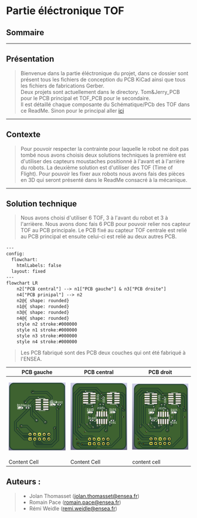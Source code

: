 # Partie éléctronique TOF

## Sommaire

---

## Présentation
>Bienvenue dans la partie éléctronique du projet, dans ce dossier sont présent tous les fichiers de conception du PCB KiCad ainsi que tous les fichiers de fabrications Gerber.  
Deux projets sont actuellement dans le directory. Tom&Jerry_PCB pour le PCB principal et TOF_PCB pour le secondaire.   
Il est détaillé chaque composante du Schématique/PCb des TOF dans ce ReadMe. Sinon pour le principal aller [ici](READMETom&Jerry.md)

---

## Contexte 
>Pour pouvoir respecter la contrainte pour laquelle le robot ne doit pas tombé nous avons choisis deux solutions techniques la première est d'utiliser des capteurs moustaches positionné à l'avant et à l'arrière du robots. La deuxième solution est d'utiliser des TOF (Time of Flight). Pour pouvoir les fixer aux robots nous avons fais des pièces en 3D qui seront présenté dans le ReadMe consacré à la mécanique.

---
## Solution technique
>Nous avons choisi d'utiliser 6 TOF, 3 à l'avant du robot et 3 à l'arrièere. Nous avons donc fais 6 PCB pour pouvoir relier nos capteur TOF au PCB principale. Le PCB fixé au capteur TOF centrale est relié au PCB principal et ensuite celui-ci est relié au deux autres PCB.

```mermaid
---
config:
  flowchart:
    htmlLabels: false
  layout: fixed
---
flowchart LR
    n2["PCB central"] --> n1["PCB gauche"] & n3["PCB droite"]
    n4["PCB prinipal"] --> n2
    n2@{ shape: rounded}
    n1@{ shape: rounded}
    n3@{ shape: rounded}
    n4@{ shape: rounded}
    style n2 stroke:#000000
    style n1 stroke:#000000
    style n3 stroke:#000000
    style n4 stroke:#000000
```
>Les PCB fabriqué sont des PCB deux couches qui ont été fabriqué à l'ENSEA.


| PCB gauche | PCB central  | PCB droit |
| ------------- | ------------- |--------------|
| <p align="center"><img src="https://github.com/JolanTho/2425_ESE_Projet_Tom_et_Jerry/blob/main/electronique/Photos_PCB/3D_PCB_Gauche.png" width="600" /> </p>  | <p align="center"><img src="https://github.com/JolanTho/2425_ESE_Projet_Tom_et_Jerry/blob/main/electronique/Photos_PCB/3D_PCB_central.png" width="600" /> </p>  |  <p align="center"><img src="https://github.com/JolanTho/2425_ESE_Projet_Tom_et_Jerry/blob/main/electronique/Photos_PCB/3D_PCB_central.png" width="600" /> </p> |
| Content Cell  | Content Cell  | content cell |

## Auteurs : 
>* Jolan Thomasset (jolan.thomasset@ensea.fr)  
>* Romain Pace   (romain.pace@ensea.fr)  
>* Rémi Weidle   (remi.weidle@ensea.fr)  
